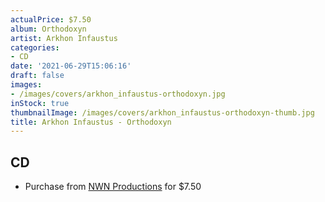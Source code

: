 ```yaml
---
actualPrice: $7.50
album: Orthodoxyn
artist: Arkhon Infaustus
categories:
- CD
date: '2021-06-29T15:06:16'
draft: false
images:
- /images/covers/arkhon_infaustus-orthodoxyn.jpg
inStock: true
thumbnailImage: /images/covers/arkhon_infaustus-orthodoxyn-thumb.jpg
title: Arkhon Infaustus - Orthodoxyn
---
```


## CD
* Purchase from [NWN Productions](http://shop.nwnprod.com/index.php?route=product/product&path=93&product_id=8660&sort=pd.name&order=ASC) for $7.50
